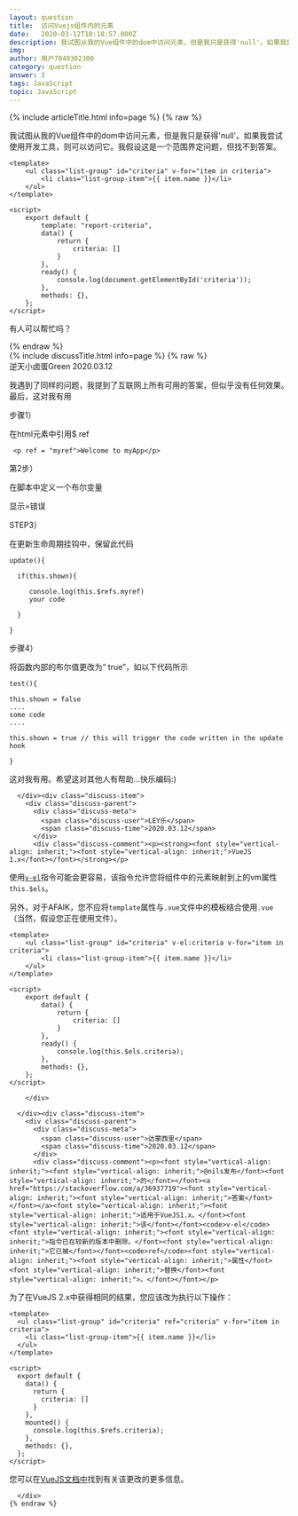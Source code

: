 ```yaml
---
layout: question
title:  访问Vuejs组件内的元素
date:   2020-03-12T10:18:57.000Z
description: 我试图从我的Vue组件中的dom中访问元素，但是我只是获得'null'。如果我尝试使用开发工具，则可以访问它。我假设这是一个范围界定问题，但找不到答案。...
img: 
author: 用户7049302300
category: question
answer: 3
tags: JavaScript
topic: JavaScript
---
```

<div class="article-root">
  <div class="article">
    {% include articleTitle.html info=page %}
    {% raw %}
    <div class="article-content"><p><font style="vertical-align: inherit;"><font style="vertical-align: inherit;">我试图从我的Vue组件中的dom中访问元素，但是我只是获得'null'。</font><font style="vertical-align: inherit;">如果我尝试使用开发工具，则可以访问它。</font><font style="vertical-align: inherit;">我假设这是一个范围界定问题，但找不到答案。</font></font></p>

<pre><code>&lt;template&gt;<font></font>
    &lt;ul class="list-group" id="criteria" v-for="item in criteria"&gt;<font></font>
        &lt;li class="list-group-item"&gt;{{ item.name }}&lt;/li&gt;<font></font>
    &lt;/ul&gt;<font></font>
&lt;/template&gt;<font></font>
<font></font>
&lt;script&gt;<font></font>
    export default {<font></font>
        template: "report-criteria",<font></font>
        data() {<font></font>
            return {<font></font>
                criteria: []<font></font>
            }<font></font>
        },<font></font>
        ready() {<font></font>
            console.log(document.getElementById('criteria'));<font></font>
        },<font></font>
        methods: {},<font></font>
    };<font></font>
&lt;/script&gt;<font></font>
</code></pre>

<p><font style="vertical-align: inherit;"><font style="vertical-align: inherit;">有人可以帮忙吗？</font></font></p></div>
    {% endraw %}
  </div>

  <div class="discuss-wrapper">
    {% include discussTitle.html info=page %}
    {% raw %}
    <div class="discuss-item">
        <div class="discuss-parent">
          <div class="discuss-meta">
            <span class="discuss-user">逆天小卤蛋Green</span>
            <span class="discuss-time">2020.03.12</span>
          </div>
          <div class="discuss-comment"><p><font style="vertical-align: inherit;"><font style="vertical-align: inherit;">我遇到了同样的问题，我提到了互联网上所有可用的答案，但似乎没有任何效果。</font><font style="vertical-align: inherit;">最后，这对我有用</font></font></p>

<p><font style="vertical-align: inherit;"><font style="vertical-align: inherit;">步骤1）</font></font></p>

<p><font style="vertical-align: inherit;"><font style="vertical-align: inherit;">在html元素中引用$ ref</font></font></p>

<p></p><div class="snippet" data-lang="js" data-hide="false" data-console="true" data-babel="false">
<div class="snippet-code">
<pre class="snippet-code-html lang-html prettyprint-override"><code> &lt;p ref = "myref"&gt;Welcome to myApp&lt;/p&gt;</code></pre>
</div>
</div>
<p></p>

<p><font style="vertical-align: inherit;"><font style="vertical-align: inherit;">第2步）</font></font></p>

<p><font style="vertical-align: inherit;"><font style="vertical-align: inherit;">在脚本中定义一个布尔变量</font></font></p>

<p><font style="vertical-align: inherit;"><font style="vertical-align: inherit;">显示=错误</font></font></p>

<p><font style="vertical-align: inherit;"><font style="vertical-align: inherit;">STEP3）</font></font></p>

<p><font style="vertical-align: inherit;"><font style="vertical-align: inherit;">在更新生命周期挂钩中，保留此代码</font></font></p>

<p></p><div class="snippet" data-lang="js" data-hide="false" data-console="true" data-babel="false">
<div class="snippet-code">
<pre class="snippet-code-js lang-js prettyprint-override"><code>update(){<font></font>
<font></font>
  if(this.shown){<font></font>
       <font></font>
     console.log(this.$refs.myref)<font></font>
     your code<font></font>
  <font></font>
  }<font></font>
<font></font>
}</code></pre>
</div>
</div>
<p></p>

<p><font style="vertical-align: inherit;"><font style="vertical-align: inherit;">步骤4）</font></font></p>

<p><font style="vertical-align: inherit;"><font style="vertical-align: inherit;">将函数内部的布尔值更改为“ true”，如以下代码所示</font></font></p>

<p></p><div class="snippet" data-lang="js" data-hide="false" data-console="true" data-babel="false">
<div class="snippet-code">
<pre class="snippet-code-js lang-js prettyprint-override"><code>test(){<font></font>
<font></font>
this.shown = false<font></font>
....<font></font>
some code<font></font>
....<font></font>
<font></font>
this.shown = true // this will trigger the code written in the update hook<font></font>
<font></font>
}</code></pre>
</div>
</div>
<p></p>

<p><font style="vertical-align: inherit;"><font style="vertical-align: inherit;">这对我有用。</font><font style="vertical-align: inherit;">希望这对其他人有帮助...快乐编码:)</font></font></p></div>
        </div>
        
      </div><div class="discuss-item">
        <div class="discuss-parent">
          <div class="discuss-meta">
            <span class="discuss-user">LEY乐</span>
            <span class="discuss-time">2020.03.12</span>
          </div>
          <div class="discuss-comment"><p><strong><font style="vertical-align: inherit;"><font style="vertical-align: inherit;">VueJS 1.x</font></font></strong></p>

<p><font style="vertical-align: inherit;"><font style="vertical-align: inherit;">使用</font></font><a href="https://vuejs.org/api/#v-el" rel="nofollow noreferrer"><code>v-el</code></a><font style="vertical-align: inherit;"><font style="vertical-align: inherit;">指令</font><font style="vertical-align: inherit;">可能会更容易，该</font><font style="vertical-align: inherit;">指令允许您将组件中的元素映射到上的vm属性</font></font><code>this.$els</code><font style="vertical-align: inherit;"><font style="vertical-align: inherit;">。</font></font></p>

<p><font style="vertical-align: inherit;"><font style="vertical-align: inherit;">另外，对于AFAIK，您不应将</font></font><code>template</code><font style="vertical-align: inherit;"><font style="vertical-align: inherit;">属性与</font></font><code>.vue</code><font style="vertical-align: inherit;"><font style="vertical-align: inherit;">文件中的</font><font style="vertical-align: inherit;">模板</font><font style="vertical-align: inherit;">结合</font><font style="vertical-align: inherit;">使用</font></font><code>.vue</code><font style="vertical-align: inherit;"><font style="vertical-align: inherit;">（当然，</font><font style="vertical-align: inherit;">假设您正在使用</font><font style="vertical-align: inherit;">文件）。</font></font></p>

<pre><code>&lt;template&gt;<font></font>
    &lt;ul class="list-group" id="criteria" v-el:criteria v-for="item in criteria"&gt;<font></font>
        &lt;li class="list-group-item"&gt;{{ item.name }}&lt;/li&gt;<font></font>
    &lt;/ul&gt;<font></font>
&lt;/template&gt;<font></font>
<font></font>
&lt;script&gt;<font></font>
    export default {<font></font>
        data() {<font></font>
            return {<font></font>
                criteria: []<font></font>
            }<font></font>
        },<font></font>
        ready() {<font></font>
            console.log(this.$els.criteria);<font></font>
        },<font></font>
        methods: {},<font></font>
    };<font></font>
&lt;/script&gt;<font></font>
</code></pre></div>
        </div>
        
      </div><div class="discuss-item">
        <div class="discuss-parent">
          <div class="discuss-meta">
            <span class="discuss-user">达蒙西里</span>
            <span class="discuss-time">2020.03.12</span>
          </div>
          <div class="discuss-comment"><p><font style="vertical-align: inherit;"><font style="vertical-align: inherit;">@nils发布</font><font style="vertical-align: inherit;">的</font></font><a href="https://stackoverflow.com/a/36937719"><font style="vertical-align: inherit;"><font style="vertical-align: inherit;">答案</font></font></a><font style="vertical-align: inherit;"><font style="vertical-align: inherit;">适用于VueJS1.x。</font><font style="vertical-align: inherit;">该</font></font><code>v-el</code><font style="vertical-align: inherit;"><font style="vertical-align: inherit;">指令已在较新的版本中删除。</font><font style="vertical-align: inherit;">它已被</font></font><code>ref</code><font style="vertical-align: inherit;"><font style="vertical-align: inherit;">属性</font><font style="vertical-align: inherit;">替换</font><font style="vertical-align: inherit;">。</font></font></p>

<p><font style="vertical-align: inherit;"><font style="vertical-align: inherit;">为了在VueJS 2.x中获得相同的结果，您应该改为执行以下操作：</font></font></p>

<pre><code>&lt;template&gt;<font></font>
  &lt;ul class="list-group" id="criteria" ref="criteria" v-for="item in criteria"&gt;<font></font>
    &lt;li class="list-group-item"&gt;{{ item.name }}&lt;/li&gt;<font></font>
  &lt;/ul&gt;<font></font>
&lt;/template&gt;<font></font>
<font></font>
&lt;script&gt;<font></font>
  export default {<font></font>
    data() {<font></font>
      return {<font></font>
        criteria: []<font></font>
      }<font></font>
    },<font></font>
    mounted() {<font></font>
      console.log(this.$refs.criteria);<font></font>
    },<font></font>
    methods: {},<font></font>
  };<font></font>
&lt;/script&gt;<font></font>
</code></pre>

<p><font style="vertical-align: inherit;"><font style="vertical-align: inherit;">您可以在</font></font><a href="https://vuejs.org/v2/guide/migration.html#v-el-and-v-ref-replaced" rel="noreferrer"><font style="vertical-align: inherit;"><font style="vertical-align: inherit;">VueJS文档中</font></font></a><font style="vertical-align: inherit;"><font style="vertical-align: inherit;">找到有关该更改的更多信息</font><font style="vertical-align: inherit;">。</font></font></p></div>
        </div>
        
      </div>
    {% endraw %}
  </div>
<div>
